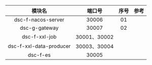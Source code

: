 模块名|端口号|序号|参考
:---:|:---:|:---:|:---:
dsc-f-nacos-server|30006|01
dsc-g-gateway|30007|02|
dsc-f-xxl-job|30001、30002|
dsc-f-xxl-data-producer|30003、30004|
dsc-f-es|30005|
